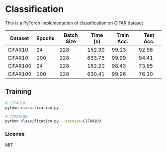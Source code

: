 # Classification
This is a PyTorch implementation of classification on [CIFAR dataset](https://www.cs.toronto.edu/~kriz/cifar.html)

| Dataset  | Epochs | Batch Size | Time (s) | Train Acc. | Test Acc. |
| -------- | ------ | ---------- | -------- | ---------- | --------- |
| CIFAR10  | 24     | 128        | 152.30   | 99.13      | 92.98     |
| CIFAR10  | 100    | 128        | 633.76   | 99.99      | 94.41     |
| CIFAR100 | 24     | 128        | 152.20   | 98.43      | 73.95     |
| CIFAR100 | 100    | 128        | 630.41   | 99.96      | 76.10     |

## Training

~~~bash
# CIFAR10
python classification.py

# CIFAR100
python classification.py --dataset=CIFAR100
~~~

### License

MIT
